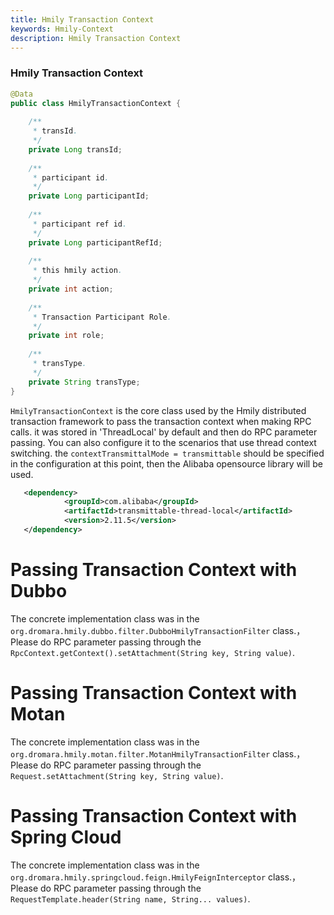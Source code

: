 ```yaml
---
title: Hmily Transaction Context
keywords: Hmily-Context
description: Hmily Transaction Context
---
```


### Hmily Transaction Context
```java
@Data
public class HmilyTransactionContext {
    
    /**
     * transId.
     */
    private Long transId;
    
    /**
     * participant id.
     */
    private Long participantId;
    
    /**
     * participant ref id.
     */
    private Long participantRefId;
    
    /**
     * this hmily action.
     */
    private int action;
    
    /**
     * Transaction Participant Role.
     */
    private int role;
    
    /**
     * transType.
     */
    private String transType;
}
```

`HmilyTransactionContext` is the core class used by the Hmily distributed transaction framework to pass the transaction context when making RPC calls.
it was stored in 'ThreadLocal' by default and then do RPC parameter passing. You can also configure it to the scenarios that use thread context switching.
the `contextTransmittalMode = transmittable` should be specified in the configuration at this point, then the Alibaba opensource library will be used.

```xml
   <dependency>
            <groupId>com.alibaba</groupId>
            <artifactId>transmittable-thread-local</artifactId>
            <version>2.11.5</version>
   </dependency>
```

# Passing Transaction Context with Dubbo

The concrete implementation class was in the `org.dromara.hmily.dubbo.filter.DubboHmilyTransactionFilter` class.，
Please do RPC parameter passing through the `RpcContext.getContext().setAttachment(String key, String value)`.

# Passing Transaction Context with Motan

The concrete implementation class was in the `org.dromara.hmily.motan.filter.MotanHmilyTransactionFilter` class.，
Please do RPC parameter passing through the `Request.setAttachment(String key, String value)`.

# Passing Transaction Context with Spring Cloud

The concrete implementation class was in the `org.dromara.hmily.springcloud.feign.HmilyFeignInterceptor` class.，
Please do RPC parameter passing through the `RequestTemplate.header(String name, String... values)`.
